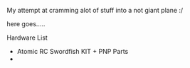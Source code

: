 My attempt at cramming alot of stuff into a not giant plane :/

here goes.....


Hardware List

* Atomic RC Swordfish KIT + PNP Parts
* 
